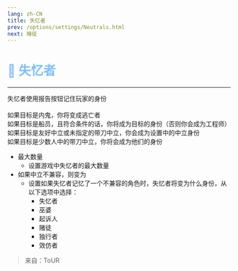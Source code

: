 ```yaml
---
lang: zh-CN
title: 失忆者
prev: /options/settings/Neutrals.html
next: 赌徒
---
```


# <font color="#7FBFFF">🧠 <b>失忆者</b></font> <Badge text="Benign" type="tip" vertical="middle"/>

***

失忆者使用报告按钮记住玩家的身份<br><br>
如果目标是内鬼，你将变成逃亡者<br>
如果目标是船员，且符合条件的话，你将成为目标的身份（否则你会成为工程师）<br>
如果目标是友好中立或未指定的带刀中立，你会成为设置中的中立身份<br>
如果目标是少数人中的带刀中立，你将会成为他们的身份<br>

- 最大数量
  - 设置游戏中失忆者的最大数量
- 如果中立不兼容，则变为
  - 设置如果失忆者记忆了一个不兼容的角色时，失忆者将变为什么身份，从以下选项中选择：
    - 失忆者
    - 巫婆
    - 起诉人
    - 赌徒
    - 独行者
    - 效仿者

> 来自：ToUR
